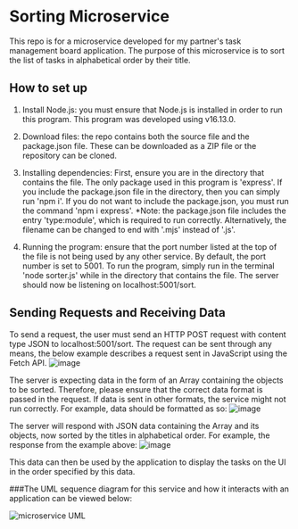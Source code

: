 # Sorting Microservice
This repo is for a microservice developed for my partner's task management board application. The purpose of this microservice is to sort the list of tasks in alphabetical order by their title. 

## How to set up 
1. Install Node.js: you must ensure that Node.js is installed in order to run this program. This program was developed using v16.13.0. 

2. Download files: the repo contains both the source file and the package.json file. These can be downloaded as a ZIP file or the repository can be cloned. 

3. Installing dependencies: First, ensure you are in the directory that contains the file. The only package used in this program is 'express'. If you include the package.json file in the directory, then you can simply run 'npm i'. If you do not want to include the package.json, you must run the command 'npm i express'.
*Note: the package.json file includes the entry 'type:module', which is required to run correctly. Alternatively, the filename can be changed to end with '.mjs' instead of '.js'.   

4. Running the program: ensure that the port number listed at the top of the file is not being used by any other service. By default, the port number is set to 5001. To run the program, simply run in the terminal 'node sorter.js' while in the directory that contains the file. The server should now be listening on localhost:5001/sort. 

## Sending Requests and Receiving Data
To send a request, the user must send an HTTP POST request with content type JSON to localhost:5001/sort. The request can be sent through any means, the below example describes a request sent in JavaScript using the Fetch API.
![image](https://user-images.githubusercontent.com/77746571/218550685-9372f366-3ad7-428f-a4a9-a15acc51ffc6.png)

The server is expecting data in the form of an Array containing the objects to be sorted. Therefore, please ensure that the correct data format is passed in the request. If data is sent in other formats, the service might not run correctly. For example, data should be formatted as so:
![image](https://user-images.githubusercontent.com/77746571/218550403-132f0b03-0dd1-45bd-b47b-c24da676f113.png)

The server will respond with JSON data containing the Array and its objects, now sorted by the titles in alphabetical order. For example, the response from the example above:
![image](https://user-images.githubusercontent.com/77746571/218551219-a9cb3e40-86b9-4b16-80f6-b2d34f4dc0a5.png)

This data can then be used by the application to display the tasks on the UI in the order specified by this data. 

###The UML sequence diagram for this service and how it interacts with an application can be viewed below: 

![microservice UML](https://user-images.githubusercontent.com/77746571/218552689-2eac8f7f-8d05-4c1a-b249-62eeac5f7b94.png)


